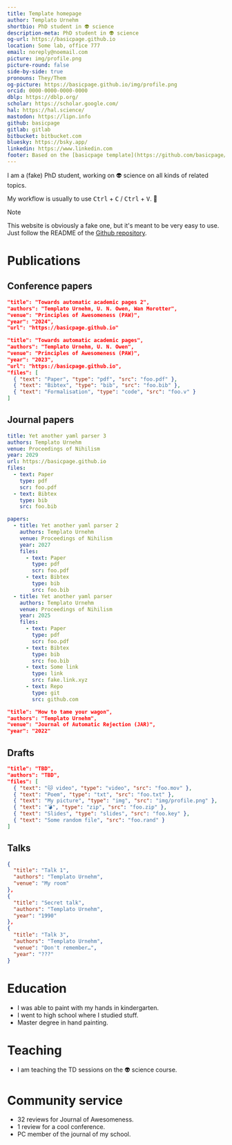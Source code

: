 ```yaml
---
title: Template homepage
author: Templato Urnehm
shortbio: PhD student in 👽 science
description-meta: PhD student in 👽 science
og-url: https://basicpage.github.io
location: Some lab, office 777
email: noreply@noemail.com
picture: img/profile.png
picture-round: false
side-by-side: true
pronouns: They/Them
og-picture: https://basicpage.github.io/img/profile.png
orcid: 0000-0000-0000-0000
dblp: https://dblp.org/
scholar: https://scholar.google.com/
hal: https://hal.science/
mastodon: https://lipn.info
github: basicpage
gitlab: gitlab
bitbucket: bitbucket.com
bluesky: https://bsky.app/
linkedin: https://www.linkedin.com
footer: Based on the [basicpage template](https://github.com/basicpage/basicpage.github.io), made to be easy to use! 🎓
---
```


I am a (fake) PhD student, working on 👽 science on all kinds of related topics.

My workflow is usually to use <kbd>Ctrl</kbd> + <kbd>C</kbd> /
<kbd>Ctrl</kbd> + <kbd>V</kbd>. 🫣

> [!NOTE]
> This website is obviously a fake one, but it's meant to be very easy to use.
> Just follow the README of the
> [Github repository](https://github.com/basicpage/basicpage.github.io).

# Publications

## Conference papers

``` json {.paper}
"title": "Towards automatic academic pages 2",
"authors": "Templato Urnehm, U. N. Owen, Wan Morotter",
"venue": "Principles of Awesomeness (PAW)",
"year": "2024",
"url": "https://basicpage.github.io"
```

``` json {.paper}
"title": "Towards automatic academic pages",
"authors": "Templato Urnehm, U. N. Owen",
"venue": "Principles of Awesomeness (PAW)",
"year": "2023",
"url": "https://basicpage.github.io",
"files": [
  { "text": "Paper", "type": "pdf", "src": "foo.pdf" },
  { "text": "Bibtex", "type": "bib", "src": "foo.bib" },
  { "text": "Formalisation", "type": "code", "src": "foo.v" }
]
```

## Journal papers

``` yaml {.paper}
title: Yet another yaml parser 3
authors: Templato Urnehm
venue: Proceedings of Nihilism
year: 2029
url: https://basicpage.github.io
files:
  - text: Paper
    type: pdf
    scr: foo.pdf
  - text: Bibtex
    type: bib
    src: foo.bib
```

``` yaml {.papers}
papers:
  - title: Yet another yaml parser 2
    authors: Templato Urnehm
    venue: Proceedings of Nihilism
    year: 2027
    files:
      - text: Paper
        type: pdf
        scr: foo.pdf
      - text: Bibtex
        type: bib
        src: foo.bib
  - title: Yet another yaml parser
    authors: Templato Urnehm
    venue: Proceedings of Nihilism
    year: 2025
    files:
      - text: Paper
        type: pdf
        scr: foo.pdf
      - text: Bibtex
        type: bib
        src: foo.bib
      - text: Some link
        type: link
        src: fake.link.xyz
      - text: Repo
        type: git
        src: github.com
```

``` json {.paper}
"title": "How to tame your wagon",
"authors": "Templato Urnehm",
"venue": "Journal of Automatic Rejection (JAR)",
"year": "2022"
```

## Drafts

``` json {.paper}
"title": "TBD",
"authors": "TBD",
"files": [
  { "text": "🐱 video", "type": "video", "src": "foo.mov" },
  { "text": "Poem", "type": "txt", "src": "foo.txt" },
  { "text": "My picture", "type": "img", "src": "img/profile.png" },
  { "text": "💣", "type": "zip", "src": "foo.zip" },
  { "text": "Slides", "type": "slides", "src": "foo.key" },
  { "text": "Some random file", "src": "foo.rand" }
]
```

## Talks

``` json {.papers}
{
  "title": "Talk 1",
  "authors": "Templato Urnehm",
  "venue": "My room"
},
{
  "title": "Secret talk",
  "authors": "Templato Urnehm",
  "year": "1990"
},
{
  "title": "Talk 3",
  "authors": "Templato Urnehm",
  "venue": "Don't remember…",
  "year": "???"
}
```

# Education

- I was able to paint with my hands in kindergarten.
- I went to high school where I studied stuff.
- Master degree in hand painting.

# Teaching

- I am teaching the TD sessions on the 👽 science course.

# Community service

- 32 reviews for Journal of Awesomeness.
- 1 review for a cool conference.
- PC member of the journal of my school.
